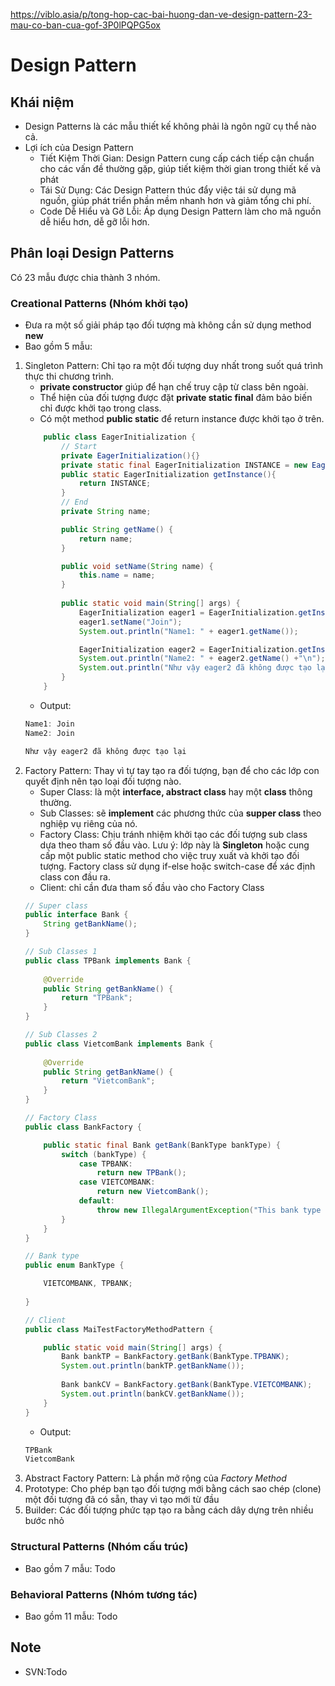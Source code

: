 https://viblo.asia/p/tong-hop-cac-bai-huong-dan-ve-design-pattern-23-mau-co-ban-cua-gof-3P0lPQPG5ox
# Design Pattern

## Khái niệm
- Design Patterns là các mẫu thiết kế không phải là ngôn ngữ cụ thể nào cả.
- Lợi ích của Design Pattern
	+ Tiết Kiệm Thời Gian: Design Pattern cung cấp cách tiếp cận chuẩn cho các vấn đề thường gặp, giúp tiết kiệm thời gian trong thiết kế và phát
	+ Tái Sử Dụng: Các Design Pattern thúc đẩy việc tái sử dụng mã nguồn, giúp phát triển phần mềm nhanh hơn và giảm tổng chi phí.
	+ Code Dễ Hiểu và Gỡ Lỗi: Áp dụng Design Pattern làm cho mã nguồn dễ hiểu hơn, dễ gỡ lỗi hơn.
## Phân loại Design Patterns
Có 23 mẫu được chia thành 3 nhóm.
### Creational Patterns (Nhóm khởi tạo)
- Đưa ra một số giải pháp tạo đối tượng mà không cần sử dụng method **new**
- Bao gồm 5 mẫu:
1. Singleton Pattern: Chỉ tạo ra một đối tượng duy nhất trong suốt quá trình thực thi chương trình.
	+ **private constructor** giúp để hạn chế truy cập từ class bên ngoài.
	+ Thể hiện của đối tượng được đặt **private static final** đảm bảo biến chỉ được khởi tạo trong class.
	+ Có một method **public static** để return instance được khởi tạo ở trên.
	```java
		public class EagerInitialization {
			// Start
			private EagerInitialization(){}
			private static final EagerInitialization INSTANCE = new EagerInitialization();
			public static EagerInitialization getInstance(){
				return INSTANCE;
			}
			// End
			private String name;

			public String getName() {
				return name;
			}

			public void setName(String name) {
				this.name = name;
			}
			
			public static void main(String[] args) {
				EagerInitialization eager1 = EagerInitialization.getInstance();
				eager1.setName("Join");
				System.out.println("Name1: " + eager1.getName());

				EagerInitialization eager2 = EagerInitialization.getInstance();
				System.out.println("Name2: " + eager2.getName() +"\n");
				System.out.println("Như vậy eager2 đã không được tạo lại");
			}
		}
	```
	+ Output:
	```java
	Name1: Join
	Name2: Join

	Như vậy eager2 đã không được tạo lại
	```
2. Factory Pattern: Thay vì tự tay tạo ra đối tượng, bạn để cho các lớp con quyết định nên tạo loại đối tượng nào.
	+ Super Class: là một **interface, abstract class** hay một **class** thông thường.
	+ Sub Classes: sẽ **implement** các phương thức của **supper class** theo nghiệp vụ riêng của nó.
	+ Factory Class: Chịu tránh nhiệm khởi tạo các đối tượng sub class dựa theo tham số đầu vào.
		Lưu ý: lớp này là **Singleton** hoặc cung cấp một public static method cho việc truy xuất và khởi tạo đối tượng.
		Factory class sử dụng if-else hoặc switch-case để xác định class con đầu ra.
	+ Client: chỉ cần đưa tham số đầu vào cho Factory Class
	```java
	// Super class
	public interface Bank {
		String getBankName();
	}
	
	// Sub Classes 1
	public class TPBank implements Bank {
		
		@Override
		public String getBankName() {
			return "TPBank";
		}
	}
	
	// Sub Classes 2
	public class VietcomBank implements Bank {
		
		@Override
		public String getBankName() {
			return "VietcomBank";
		}
	}
	
	// Factory Class
	public class BankFactory {

		public static final Bank getBank(BankType bankType) {
			switch (bankType) {
				case TPBANK:
					return new TPBank();
				case VIETCOMBANK:
					return new VietcomBank();
				default:
					throw new IllegalArgumentException("This bank type is unsupported");
			}
		}
	}
	
	// Bank type
	public enum BankType {

		VIETCOMBANK, TPBANK;
	 
	}
	
	// Client
	public class MaiTestFactoryMethodPattern {

		public static void main(String[] args) {
			Bank bankTP = BankFactory.getBank(BankType.TPBANK);
			System.out.println(bankTP.getBankName());
			
			Bank bankCV = BankFactory.getBank(BankType.VIETCOMBANK);
			System.out.println(bankCV.getBankName());
		}
	}
	```
	+ Output:
	```java
	TPBank
	VietcomBank
	```
3. Abstract Factory Pattern: Là phần mở rộng của *Factory Method*
4. Prototype: Cho phép bạn tạo đối tượng mới bằng cách sao chép (clone) một đối tượng đã có sẵn, thay vì tạo mới từ đầu
5. Builder: Các đối tượng phức tạp tạo ra bằng cách dây dựng trên nhiều bước nhỏ
### Structural Patterns (Nhóm cấu trúc)
- Bao gồm 7 mẫu: Todo
### Behavioral Patterns (Nhóm tương tác)
- Bao gồm 11 mẫu: Todo
## Note
- SVN:Todo